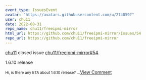 ```yaml
---
event_type: IssuesEvent
avatar: "https://avatars.githubusercontent.com/u/274859?"
user: chu11
date: 2022-08-31
repo_name: chu11/freeipmi-mirror
html_url: https://github.com/chu11/freeipmi-mirror/issues/54
repo_url: https://github.com/chu11/freeipmi-mirror
---
```


<a href='https://github.com/chu11' target='_blank'>chu11</a> closed issue <a href='https://github.com/chu11/freeipmi-mirror/issues/54' target='_blank'>chu11/freeipmi-mirror#54</a>.

<p>1.6.10 release</p><small>Hi, is there any ETA about 1.6.10 release?...</small><a href='https://github.com/chu11/freeipmi-mirror/issues/54' target='_blank'>View Comment</a>